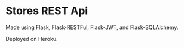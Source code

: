 # Stores REST Api

Made using Flask, Flask-RESTFul, Flask-JWT, and Flask-SQLAlchemy.

Deployed on Heroku.